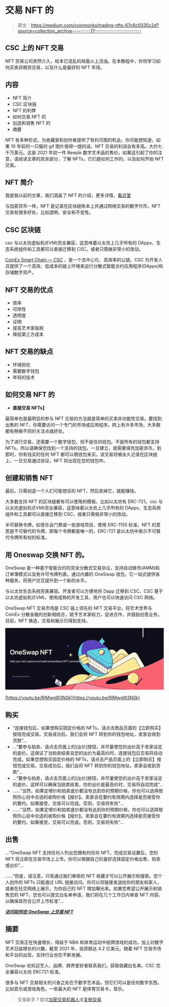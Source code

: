 # 交易 NFT 的

> 原文：<https://medium.com/coinmonks/trading-nfts-67c6c9335c2d?source=collection_archive---------17----------------------->

## CSC 上的 NFT 交易

NFT 贸易公司突然介入，给本已混乱的局面火上浇油。在本教程中，你将学习如何买卖非期货交易，以及什么是最好的 NFT 市场。

## 内容

*   NFT 简介
*   CSC 区块链
*   NFT 的利弊
*   如何交易 NFT 的
*   创造和销售 NFT 的
*   摘要

NFT 有多种形式，为收藏家和创作者提供了有利可图的机会。你可能想知道，如果 10 年前的一只猫的 gif 图片值得一提的话，NFT 交易的利润会有多高。大约七千万美元。这是 2021 年初一件 Beeple 数字艺术品的售价。如果这引起了你的注意，请阅读文章的其余部分，了解 NFTs，它们是如何工作的，以及如何开始 NFT 交易。

## NFT 简介

我是我以前的文章，我们涵盖了 NFT 的介绍，更多详情，[看这里](/coinmonks/csc-the-nft-market-68ca48846e8e)

与加密货币一样，NFT 是记录在区块链账本上并通过网络交易的数字代币。NFT 交易有很多好处，比如透明、安全和不变性。

## CSC 区块链

csc 与以太坊虚拟机(EVM)完全兼容，这意味着以太坊上几乎所有的 DApps、生态系统组件和工具都可以直接迁移到 CSC，或者只需做非常小的改动。

[CoinEx Smart Chain — CSC](https://www.coinex.org/?lang=en_US) ，是一个去中心化、高效率的公链。CSC 为开发人员提供了一个高效、低成本的链上环境来运行分散式智能合约应用程序(DApps)和存储数字资产。

## NFT 交易的优点

*   效率
*   可除性
*   透明度
*   证明
*   提高艺术家版税
*   降低第三方成本

## NFT 交易的缺点

*   环境担忧
*   需要数字钱包
*   年轻的技术

## 如何交易 NFT 的

*   **直接交易 NFTs】**

最简单也是最明显的参与 NFT 交易的方法就是简单的买卖非功能性交易。要找到出售的 NFT，你需要访问一个专门的市场或应用程序。网上有许多市场，大多数都有稍微不同的关注点或好处。

为了进行交易，还需要一个数字钱包，但不是任何钱包。不是所有的钱包都支持 NFTs，所以请确保您找到一个支持的钱包。一旦建立，就需要填充加密货币。到那时，你有钱买的任何 NFT 都可以用钱包来买。该交易将被永久记录在区块链上，一旦交易通过验证，NFT 将出现在您的钱包中。

## 创建和销售 NFT

最后，只需创造一个人们可能想买的 NFT，然后卖掉它，就能赚钱。

大多数支持 NFT 的区块链都有可以使用的模板。比如以太坊有 ERC-721。csc 与以太坊虚拟机(EVM)完全兼容，这意味着以太坊上几乎所有的 DApps、生态系统组件和工具都可以直接迁移到 CSC，或者只需做非常小的改动。

半可替换令牌，如音乐会门票或一些游戏项目，使用 ERC-1155 标准。NFT 的意思是不可替代的令牌，即每个令牌都是唯一的，ERC-721 是以太坊中表示不可替代令牌所有权的标准。

## 用 Oneswap 交换 NFT 的。

OneSwap 是一种基于智能合约的完全分散式交易协议，支持自动做市(AMM)和订单簿模式以及免许可令牌列表。通过内置的 OneSwap 钱包，它一站式提供各种服务，将用户交互提升到一个新的水平。

与以太坊生态系统完美兼容。开发者可以方便地将 Dapp 迁移到 CSC，CSC 基于以太坊虚拟机(EVM)，使用成熟的开发工具，用户也可以快速访问 CSC 网络。

OneSwap NFT 交易市场是 CSC 链上领先的 NFT 交易平台，将艺术世界与 CoinEx 分散金融的创新相结合，赋予艺术家权力，促进合作，并鼓励创意业务。目前，NFT 铸造，交易和展示已得到支持。

![](img/e2b26d951dc429d194fdd9193acff986.png)

[https://youtu.be/RIMwg9I3N0k](https://youtu.be/RIMwg9I3N0k)

## 购买

*   “连接钱包后，如果想购买固定价格的 NFTs，请点击商品页面的【立即购买】按钮完成交易。交易成功后，我们会将 NFT 转到你的钱包地址，卖家会收到货款”…
*   …”要参与拍卖，请点击页面上的[出价]按钮，并尽量使您的出价高于卖家设定的底价。这保证了当拍卖结束且您的出价为最高价时，连接钱包后交易将自动完成，如果您想购买固定价格的 NFTs，请点击产品页面上的【立即购买】按钮完成交易。交易成功后，我们会将 NFT 转到你的钱包地址，卖家会收到货款”…
*   …”要参与拍卖，请点击页面上的[出价]按钮，并尽量使您的出价高于卖家设定的底价。这样可以确保当拍卖结束，你的出价是最高价时，交易将自动完成”…
*   ……”当然，如果定增价和拍卖底价都没有达到你的预期价格，你也可以选择按照你心目中合适的收购价格【报价】。卖家会在要约有效期内选择是否接受你的要约。如果接受，交易可以完成。否则，交易将失败"…
*   ……”当然，如果定增价和拍卖底价都没有达到你的预期价格，你也可以选择按照你心目中合适的收购价格【报价】。卖家会在要约有效期内选择是否接受你的要约。如果接受，交易可以完成。否则，交易将失败”...

## 出售

…“OneSwap NFT 支持任何人列出您拥有的任何 NFT。完成交易设置后，您的 NFT 将立即在交易市场上上市。你可以根据自己的喜好选择固定价格出售、拍卖或出价”...

……”但是，请注意，只有通过我们审核的 NFT 收藏才可以公开展示和搜索。您个人创作的 NFTs 只能通过 URL 链接访问。你可以将链接发送给你的朋友和家人，或者在社交网络上展示，为你自己的 NFT 增加曝光率。如果您希望公开展示和销售您的 NFT，您也可以提交白名单申请，我们将在几个工作日内审查 NFT 内容，以确保其符合公开上市标准”...

[***访问如何在 OneSwap 上交易 NFT***](https://youtu.be/RIMwg9I3N0k)

## 摘要

NFT 交易正在快速增长，得益于 NBA 和体育运动中纸牌游戏的成功，加上对数字艺术日益增长的兴趣，截至 2021 年，投资额达 4.2 亿美元。随着 NFT 交易市场和平台的出现，支持行业也在不断发展。

OneSwap 也欢迎艺人、品牌、跨界爱好者联系我们，获取收藏白名单。CSC 完全兼容以太坊 ERC721 标准。

很多与 NFT 交易相关的兴奋之处在于数字艺术品，但它们可以是任何数字东西，比如音乐或游戏角色。一些最大的 NFT 是体育交易卡，音乐。

> 交易新手？尝试[加密交易机器人](/coinmonks/crypto-trading-bot-c2ffce8acb2a)或[复制交易](/coinmonks/top-10-crypto-copy-trading-platforms-for-beginners-d0c37c7d698c)